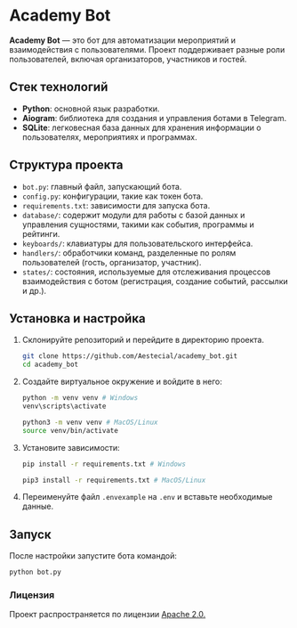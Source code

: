 # Academy Bot

**Academy Bot** — это бот для автоматизации мероприятий и взаимодействия с пользователями. Проект поддерживает разные роли пользователей, включая организаторов, участников и гостей.

## Стек технологий

- **Python**: основной язык разработки.
- **Aiogram**: библиотека для создания и управления ботами в Telegram.
- **SQLite**: легковесная база данных для хранения информации о пользователях, мероприятиях и программах.

## Структура проекта

- `bot.py`: главный файл, запускающий бота.
- `config.py`: конфигурации, такие как токен бота.
- `requirements.txt`: зависимости для запуска бота.
- `database/`: содержит модули для работы с базой данных и управления сущностями, такими как события, программы и рейтинги.
- `keyboards/`: клавиатуры для пользовательского интерфейса.
- `handlers/`: обработчики команд, разделенные по ролям пользователей (гость, организатор, участник).
- `states/`: состояния, используемые для отслеживания процессов взаимодействия с ботом (регистрация, создание событий, рассылки и др.).

## Установка и настройка

1. Склонируйте репозиторий и перейдите в директорию проекта.
    ```bash
    git clone https://github.com/Aestecial/academy_bot.git
    cd academy_bot
    ```
2. Создайте виртуальное окружение и войдите в него:
    ```bash
    python -m venv venv # Windows
    venv\scripts\activate
    ```
    ```bash
    python3 -m venv venv # MacOS/Linux
    source venv/bin/activate
    ```
3. Установите зависимости:
    ```bash
    pip install -r requirements.txt # Windows
    ```
    ```bash
    pip3 install -r requirements.txt # MacOS/Linux
    ```
4. Переименуйте файл `.envexample` на `.env` и вставьте необходимые данные.

## Запуск

После настройки запустите бота командой:
```bash
python bot.py
```

### Лицензия
Проект распространяется по лицензии [Apache 2.0.](LICENSE)


